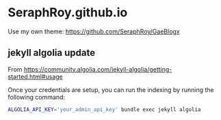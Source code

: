 # SeraphRoy.github.io

Use my own theme: https://github.com/SeraphRoy/GaeBlogx

## jekyll algolia update

From https://community.algolia.com/jekyll-algolia/getting-started.html#usage

Once your credentials are setup, you can run the indexing by running the following command:

```bash
ALGOLIA_API_KEY='your_admin_api_key' bundle exec jekyll algolia
```

